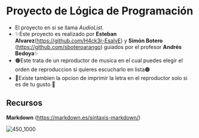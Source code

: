 # Proyecto de Lógica de Programación
- El proyecto en si se llama _AudioList._
- ✨Este proyecto es realizado por **Esteban Alvarez**(https://github.com/H4ck3r-EsalvE) y **Simón Botero** (https://github.com/sboteroarango) guiados por el profesor **Andrés Bedoya**✨
- 🟠Este trata de un reproductor de musica en el cual puedes elegir el orden de reproduccion si quieres escucharlo en lista🟠
- 🌱Existe tambien la opcion de imprimir la letra en el reproductor solo si es de tu gusto.🌱


## Recursos 
**Markdown** (https://markdown.es/sintaxis-markdown/)

![450_1000](https://user-images.githubusercontent.com/77682919/114108272-5c8b0e00-9898-11eb-93f1-f0635d92a9c3.jpg)

